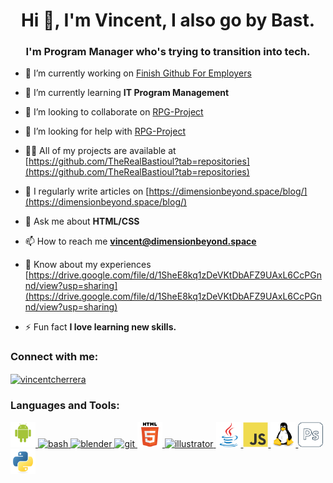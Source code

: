 <h1 align="center">Hi 👋, I'm Vincent, I also go by Bast.</h1>
<h3 align="center">I'm Program Manager who's trying to transition into tech.</h3>

- 🔭 I’m currently working on [Finish Github For Employers](https://app.asana.com/read-only/Finish-Github-profile-for-employer-appeal./1206089663387336/2543a084b7a5c04cf978bf046611e06f/timeline)

- 🌱 I’m currently learning **IT Program Management**

- 👯 I’m looking to collaborate on [RPG-Project](https://github.com/TheRealBastioul/RPG-Project)

- 🤝 I’m looking for help with [RPG-Project](https://github.com/TheRealBastioul/RPG-Project)

- 👨‍💻 All of my projects are available at [https://github.com/TheRealBastioul?tab=repositories](https://github.com/TheRealBastioul?tab=repositories)

- 📝 I regularly write articles on [https://dimensionbeyond.space/blog/](https://dimensionbeyond.space/blog/)

- 💬 Ask me about **HTML/CSS**

- 📫 How to reach me **vincent@dimensionbeyond.space**

- 📄 Know about my experiences [https://drive.google.com/file/d/1SheE8kq1zDeVKtDbAFZ9UAxL6CcPGnnd/view?usp=sharing](https://drive.google.com/file/d/1SheE8kq1zDeVKtDbAFZ9UAxL6CcPGnnd/view?usp=sharing)

- ⚡ Fun fact **I love learning new skills.**

<h3 align="left">Connect with me:</h3>
<p align="left">
<a href="https://linkedin.com/in/vincentcherrera" target="blank"><img align="center" src="https://raw.githubusercontent.com/rahuldkjain/github-profile-readme-generator/master/src/images/icons/Social/linked-in-alt.svg" alt="vincentcherrera" height="30" width="40" /></a>
</p>

<h3 align="left">Languages and Tools:</h3>
<p align="left"> <a href="https://developer.android.com" target="_blank" rel="noreferrer"> <img src="https://raw.githubusercontent.com/devicons/devicon/master/icons/android/android-original-wordmark.svg" alt="android" width="40" height="40"/> </a> <a href="https://www.gnu.org/software/bash/" target="_blank" rel="noreferrer"> <img src="https://www.vectorlogo.zone/logos/gnu_bash/gnu_bash-icon.svg" alt="bash" width="40" height="40"/> </a> <a href="https://www.blender.org/" target="_blank" rel="noreferrer"> <img src="https://download.blender.org/branding/community/blender_community_badge_white.svg" alt="blender" width="40" height="40"/> </a> <a href="https://git-scm.com/" target="_blank" rel="noreferrer"> <img src="https://www.vectorlogo.zone/logos/git-scm/git-scm-icon.svg" alt="git" width="40" height="40"/> </a> <a href="https://www.w3.org/html/" target="_blank" rel="noreferrer"> <img src="https://raw.githubusercontent.com/devicons/devicon/master/icons/html5/html5-original-wordmark.svg" alt="html5" width="40" height="40"/> </a> <a href="https://www.adobe.com/in/products/illustrator.html" target="_blank" rel="noreferrer"> <img src="https://www.vectorlogo.zone/logos/adobe_illustrator/adobe_illustrator-icon.svg" alt="illustrator" width="40" height="40"/> </a> <a href="https://www.java.com" target="_blank" rel="noreferrer"> <img src="https://raw.githubusercontent.com/devicons/devicon/master/icons/java/java-original.svg" alt="java" width="40" height="40"/> </a> <a href="https://developer.mozilla.org/en-US/docs/Web/JavaScript" target="_blank" rel="noreferrer"> <img src="https://raw.githubusercontent.com/devicons/devicon/master/icons/javascript/javascript-original.svg" alt="javascript" width="40" height="40"/> </a> <a href="https://www.linux.org/" target="_blank" rel="noreferrer"> <img src="https://raw.githubusercontent.com/devicons/devicon/master/icons/linux/linux-original.svg" alt="linux" width="40" height="40"/> </a> <a href="https://www.photoshop.com/en" target="_blank" rel="noreferrer"> <img src="https://raw.githubusercontent.com/devicons/devicon/master/icons/photoshop/photoshop-line.svg" alt="photoshop" width="40" height="40"/> </a> <a href="https://www.python.org" target="_blank" rel="noreferrer"> <img src="https://raw.githubusercontent.com/devicons/devicon/master/icons/python/python-original.svg" alt="python" width="40" height="40"/> </a> </p>

